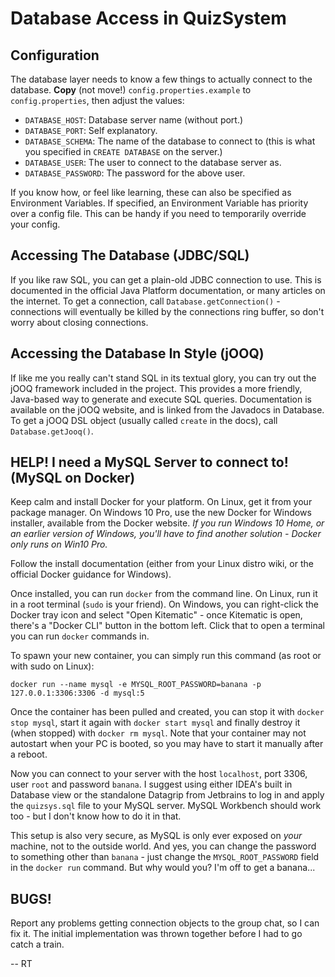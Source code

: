 # Database Access in QuizSystem
## Configuration
The database layer needs to know a few things to actually connect to the database. **Copy** (not move!)
`config.properties.example` to `config.properties`, then adjust the values:

- `DATABASE_HOST`: Database server name (without port.)
- `DATABASE_PORT`: Self explanatory.
- `DATABASE_SCHEMA`: The name of the database to connect to (this is what you specified in `CREATE DATABASE` on the
server.)
- `DATABASE_USER`: The user to connect to the database server as.
- `DATABASE_PASSWORD`: The password for the above user.

If you know how, or feel like learning, these can also be specified as Environment Variables. If specified, an
Environment Variable has priority over a config file. This can be handy if you need to temporarily override your config.

## Accessing The Database (JDBC/SQL)
If you like raw SQL, you can get a plain-old JDBC connection to use. This is documented in the official Java Platform
documentation, or many articles on the internet. To get a connection, call `Database.getConnection()` - connections will
eventually be killed by the connections ring buffer, so don't worry about closing connections.

## Accessing the Database In Style (jOOQ)
If like me you really can't stand SQL in its textual glory, you can try out the jOOQ framework included in the project.
This provides a more friendly, Java-based way to generate and execute SQL queries. Documentation is available on the
jOOQ website, and is linked from the Javadocs in Database. To get a jOOQ DSL object (usually called `create` in the
docs), call `Database.getJooq()`.

## HELP! I need a MySQL Server to connect to! (MySQL on Docker)
Keep calm and install Docker for your platform. On Linux, get it from your package manager. On Windows 10 Pro, use the
new Docker for Windows installer, available from the Docker website. _If you run Windows 10 Home, or an earlier version
of Windows, you'll have to find another solution - Docker only runs on Win10 Pro._

Follow the install documentation (either from your Linux distro wiki, or the official Docker guidance for Windows).

Once installed, you can run `docker` from the command line. On Linux, run it in a root terminal (`sudo` is your friend).
On Windows, you can right-click the Docker tray icon and select "Open Kitematic" - once Kitematic is open, there's a
"Docker CLI" button in the bottom left. Click that to open a terminal you can run `docker` commands in.

To spawn your new container, you can simply run this command (as root or with sudo on Linux):
```
docker run --name mysql -e MYSQL_ROOT_PASSWORD=banana -p 127.0.0.1:3306:3306 -d mysql:5
```

Once the container has been pulled and created, you can stop it with `docker stop mysql`, start it again with `docker
start mysql` and finally destroy it (when stopped) with `docker rm mysql`. Note that your container may not autostart
when your PC is booted, so you may have to start it manually after a reboot.

Now you can connect to your server with the host `localhost`, port 3306, user `root` and password `banana`. I suggest
using either IDEA's built in Database view or the standalone Datagrip from Jetbrains to log in and apply the
`quizsys.sql` file to your MySQL server. MySQL Workbench should work too - but I don't know how to do it in that.

This setup is also very secure, as MySQL is only ever exposed on _your_ machine, not to the outside world. And yes, you
can change the password to something other than `banana` - just change the `MYSQL_ROOT_PASSWORD` field in the `docker
run` command. But why would you? I'm off to get a banana...

## BUGS!
Report any problems getting connection objects to the group chat, so I can fix it. The initial implementation was thrown
together before I had to go catch a train.

-- RT
